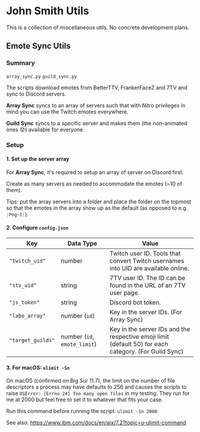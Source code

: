 
# John Smith Utils

This is a collection of miscellaneous utils. No concrete development plans.

## Emote Sync Utils

### Summary

`array_sync.py` `guild_sync.py`

The scripts download emotes from BetterTTV, FrankerFaceZ and 7TV and sync to Discord servers.

**Array Sync** syncs to an array of servers such that with Nitro privileges in mind you can use the Twitch emotes everywhere.

**Guild Sync** syncs to a specific server and makes them (the non-animated ones 😟) available for everyone.

### Setup

#### 1. Set up the server array

For **Array Sync**, it's required to setup an array of server on Discord first. 

Create as many servers as needed to accommodate the emotes (~10 of them). 

Tips: put the array servers into a folder and place the folder on the topmost so that the emotes in the array show up as the default (as opposed to e.g. `:Pog~1:`).

#### 2. Configure `config.json`

| Key | Data Type | Value |
|--|--|--|
| `"twitch_uid"` | number | Twitch user ID. Tools that convert Twitch usernames into UID are available online. |
| `"stv_uid"` | string | 7TV user ID. The ID can be found in the URL of an 7TV user page. |
| `"js_token"` | string | Discord bot token. |
| `"labo_array"` | number (`id`) | Key in the server IDs. (For Array Sync) |
| `"target_guilds"` | number (`id`, `emote_limit`) | Key in the server IDs and the respective emoji limit (default 50) for each category. (For Guild Sync) |

#### 3. For macOS: `ulimit -Sn`

On macOS (confirmed on Big Sur 11.7), the limit on the number of file descriptors a process may have defaults to 256 and causes the scripts to raise `OSError: [Errno 24] Too many open files` in my testing. They run for me at 2000 but feel free to set it to whatever that fits your case.

Run this command before running the script: `ulimit -Sn 2000`

See also: https://www.ibm.com/docs/en/aix/7.2?topic=u-ulimit-command